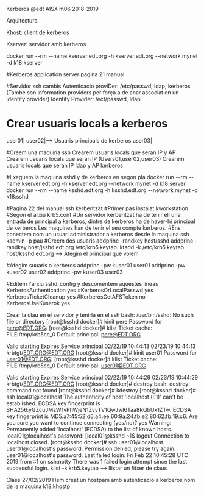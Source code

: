 Kerberos @edt AISX m06 2018-2019

Arquitectura

Khost: client de kerberos

Kserver: servidor amb kerberos

docker run --rm --name kserver.edt.org -h kserver.edt.org --network mynet -d k18:kserver

#Kerberos application server pagina 21 manual

#Servidor ssh cambis
Autenticacio proviDer: /etc/passwd, ldap, kerberos (Tambe son information providers per força a de anar associat en un identity provider)
Identity Provider: /ect/passwd, ldap

# Crear usuaris locals a kerberos
user01|
user02|--> Usuaris principals de kerberos
user03|

#Creem una maquina ssh
Crearem usuaris locals que seran IP y AP
Crearem usuaris locals que seran IP (Users01,user02,user03)
Crearem usuaris locals que seran IP ldap y AP kerberos


#Exeguem la maquina sshd y de kerberos en segon pla
docker run --rm --name kserver.edt.org -h kserver.edt.org --network mynet -d k18:server
docker run --rm --name ksshd.edt.org -h ksshd.edt.org --network mynet -d k18:sshd

#Pagina 22 del manual ssh kerberitzat
#Primer pas instalat kworkstation
#Segon el arxiu krb5.conf
#Un servidor kerberitzat ha de tenir ell una entrada de principal a kerberos, dintre de kerberos ha de haver-hi principal de kerberos
Les maquines han de tenir el seu compte kerberos.
#Ens conectem com un usuari administrador a kerberos desde la maquina ssh
 kadmin -p pau
#Creem dos usuaris 
 addprinc -randkey host/sshd
 addprinc -randkey host/jsshd.edt.org
 /etc/krb5.keytab.
ktadd -k /etc/krb5.keytab host/ksshd.edt.org --> Afegim el principal que volem

#Afegim suuaris a kerberos
addprinc -pw kuser01 user01
addprinc -pw kuser02 user02
addprinc -pw kuser03 user03

#Editem l'arxiu sshd_config y descomentem aquestes lineas
KerberosAuthentication yes
#KerberosOrLocalPasswd yes
KerberosTicketCleanup yes
#KerberosGetAFSToken no
KerberosUseKuserok yes

Crear la clau en el servidor y tenirla en el ssh
bash: /usr/bin/sshd: No such file or directory
[root@ksshd docker]# kinit pere
Password for pere@EDT.ORG: 
[root@ksshd docker]# klist
Ticket cache: FILE:/tmp/krb5cc_0
Default principal: pere@EDT.ORG

Valid starting     Expires            Service principal
02/22/19 10:44:13  02/23/19 10:44:13  krbtgt/EDT.ORG@EDT.ORG
[root@ksshd docker]# kinit user01
Password for user01@EDT.ORG: 
[root@ksshd docker]# klist
Ticket cache: FILE:/tmp/krb5cc_0
Default principal: user01@EDT.ORG

Valid starting     Expires            Service principal
02/22/19 10:44:29  02/23/19 10:44:29  krbtgt/EDT.ORG@EDT.ORG
[root@ksshd docker]# destroy
bash: destroy: command not found
[root@ksshd docker]# kdestroy
[root@ksshd docker]# ssh local01@localhost
The authenticity of host 'localhost (::1)' can't be established.
ECDSA key fingerprint is SHA256:yGZcuJMzW1vPhWjeN1ZvvTV1QwJwI6Taa8RQbUx1ZTw.
ECDSA key fingerprint is MD5:a7:45:52:d6:a4:ee:60:9a:24:fb:e2:80:62:fb:19:c6.
Are you sure you want to continue connecting (yes/no)? yes
Warning: Permanently added 'localhost' (ECDSA) to the list of known hosts.
local01@localhost's password: 
[local01@ksshd ~]$ logout
Connection to localhost closed.
[root@ksshd docker]# ssh user01@localhost
user01@localhost's password: 
Permission denied, please try again.
user01@localhost's password: 
Last failed login: Fri Feb 22 10:45:28 UTC 2019 from ::1 on ssh:notty
There was 1 failed login attempt since the last successful login.
klist -k krb5.keytab --> llistar un  fitxer de claus



Clase 27/02/2019
Hem creat un hostpam amb autenticacio a kerberos nom de la maquina k18:khostp
